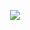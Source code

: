 <p align="center">
    <a href="https://armful.dev">
  <img src="https://armful.dev/assets/github-hero.png"/>
    </a>
</p>
